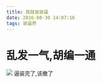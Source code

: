 ```yaml
---
title: 我就装装逼
date: 2016-08-30 14:07:16
tags: 装逼界
---
```

<h1>乱发一气,胡编一通</h1>
<img src="http://img02.sogoucdn.com/app/a/100520024/207e9519553e5f65b42c8c99220f6c08">
<span>逼装完了,该撤了</span>